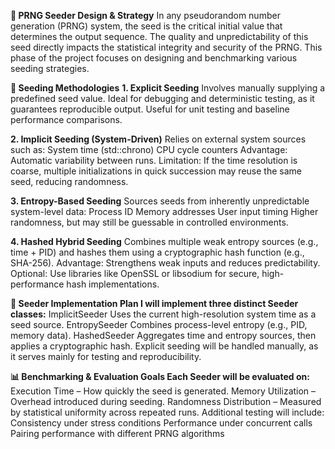 **🧪 PRNG Seeder Design & Strategy**
In any pseudorandom number generation (PRNG) system, the seed is the critical initial value that determines the output sequence. The quality and unpredictability of this seed directly impacts the statistical integrity and security of the PRNG. This phase of the project focuses on designing and benchmarking various seeding strategies.

**🔑 Seeding Methodologies**
**1. Explicit Seeding**
Involves manually supplying a predefined seed value.
Ideal for debugging and deterministic testing, as it guarantees reproducible output.
Useful for unit testing and baseline performance comparisons.

**2. Implicit Seeding (System-Driven)**
Relies on external system sources such as:
System time (std::chrono)
CPU cycle counters
Advantage: Automatic variability between runs.
Limitation: If the time resolution is coarse, multiple initializations in quick succession may reuse the same seed, reducing randomness.

**3. Entropy-Based Seeding**
Sources seeds from inherently unpredictable system-level data:
Process ID
Memory addresses
User input timing
Higher randomness, but may still be guessable in controlled environments.

**4. Hashed Hybrid Seeding**
Combines multiple weak entropy sources (e.g., time + PID) and hashes them using a cryptographic hash function (e.g., SHA-256).
Advantage: Strengthens weak inputs and reduces predictability.
Optional: Use libraries like OpenSSL or libsodium for secure, high-performance hash implementations.

**🧱 Seeder Implementation Plan
I will implement three distinct Seeder classes:**
ImplicitSeeder	Uses the current high-resolution system time as a seed source.
EntropySeeder	Combines process-level entropy (e.g., PID, memory data).
HashedSeeder	Aggregates time and entropy sources, then applies a cryptographic hash.
Explicit seeding will be handled manually, as it serves mainly for testing and reproducibility.

**📊 Benchmarking & Evaluation Goals
Each Seeder will be evaluated on:**
Execution Time – How quickly the seed is generated.
Memory Utilization – Overhead introduced during seeding.
Randomness Distribution – Measured by statistical uniformity across repeated runs.
Additional testing will include:
Consistency under stress conditions
Performance under concurrent calls
Pairing performance with different PRNG algorithms
